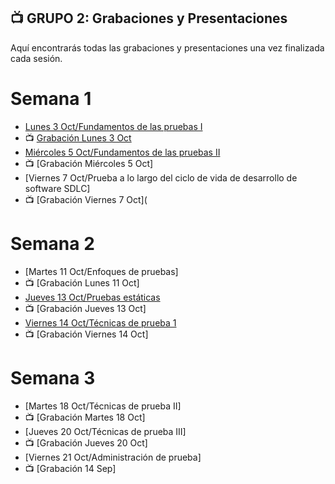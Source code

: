 ## 📺 GRUPO 2: Grabaciones y Presentaciones 
Aquí encontrarás todas las grabaciones y presentaciones una vez finalizada cada sesión.

# Semana 1
- [Lunes 3 Oct/Fundamentos de las pruebas I](https://drive.google.com/file/d/1V1Nn_bMjIYdxHQLRAfshcbgVA9wPUPJu/view?usp=sharing)
- 📺 [Grabación Lunes 3 Oct](https://drive.google.com/file/d/1V1Nn_bMjIYdxHQLRAfshcbgVA9wPUPJu/view?usp=sharing)
- [Miércoles 5 Oct/Fundamentos de las pruebas II](https://drive.google.com/file/d/11dwjqaWtZ_yhN6JODDXErrs0pMSquJxg/view?usp=sharing)
- 📺 [Grabación Miércoles 5 Oct]
- [Viernes 7 Oct/Prueba a lo largo del ciclo de vida de desarrollo de software SDLC]
- 📺 [Grabación Viernes 7 Oct](

# Semana 2
- [Martes 11 Oct/Enfoques de pruebas]
- 📺 [Grabación Lunes 11 Oct]
- [Jueves 13 Oct/Pruebas estáticas](https://drive.google.com/file/d/1XVHbbJ0KBvrFuLI_baE3NODFx7ViNKyX/view?usp=sharing)
- 📺 [Grabación Jueves 13 Oct]
- [Viernes 14 Oct/Técnicas de prueba 1](https://drive.google.com/file/d/1uSJHyquMdcEQnuw7GyjCqhA5q60rYJpS/view?usp=sharing)
- 📺 [Grabación Viernes 14 Oct]

# Semana 3
- [Martes 18 Oct/Técnicas de prueba II]
- 📺 [Grabación Martes 18 Oct]
- [Jueves 20 Oct/Técnicas de prueba III]
- 📺 [Grabación Jueves 20 Oct]
- [Viernes 21 Oct/Administración de prueba]
- 📺 [Grabación 14 Sep]
